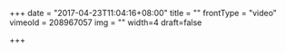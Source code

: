 +++
date = "2017-04-23T11:04:16+08:00"
title = ""
frontType = "video"
vimeoId = 208967057
img = ""
width=4
draft=false

+++
